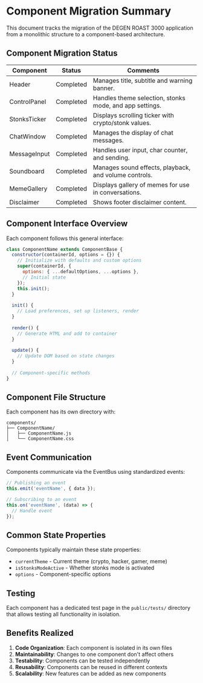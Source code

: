 # Component Migration Summary

This document tracks the migration of the DEGEN ROAST 3000 application from a monolithic structure to a component-based architecture.

## Component Migration Status

| Component | Status | Comments |
|-----------|--------|----------|
| Header | Completed | Manages title, subtitle and warning banner. |
| ControlPanel | Completed | Handles theme selection, stonks mode, and app settings. |
| StonksTicker | Completed | Displays scrolling ticker with crypto/stonk values. |
| ChatWindow | Completed | Manages the display of chat messages. |
| MessageInput | Completed | Handles user input, char counter, and sending. |
| Soundboard | Completed | Manages sound effects, playback, and volume controls. |
| MemeGallery | Completed | Displays gallery of memes for use in conversations. |
| Disclaimer | Completed | Shows footer disclaimer content. |

## Component Interface Overview

Each component follows this general interface:

```javascript
class ComponentName extends ComponentBase {
  constructor(containerId, options = {}) {
    // Initialize with defaults and custom options
    super(containerId, { 
      options: { ...defaultOptions, ...options },
      // Initial state
    });
    this.init();
  }
  
  init() {
    // Load preferences, set up listeners, render
  }
  
  render() {
    // Generate HTML and add to container
  }
  
  update() {
    // Update DOM based on state changes
  }
  
  // Component-specific methods
}
```

## Component File Structure

Each component has its own directory with:

```
components/
├── ComponentName/
│   ├── ComponentName.js
│   └── ComponentName.css
```

## Event Communication

Components communicate via the EventBus using standardized events:

```javascript
// Publishing an event
this.emit('eventName', { data });

// Subscribing to an event
this.on('eventName', (data) => {
  // Handle event
});
```

## Common State Properties

Components typically maintain these state properties:

- `currentTheme` - Current theme (crypto, hacker, gamer, meme)
- `isStonksModeActive` - Whether stonks mode is activated
- `options` - Component-specific options

## Testing

Each component has a dedicated test page in the `public/tests/` directory that allows testing all functionality in isolation.

## Benefits Realized

1. **Code Organization**: Each component is isolated in its own files
2. **Maintainability**: Changes to one component don't affect others
3. **Testability**: Components can be tested independently
4. **Reusability**: Components can be reused in different contexts
5. **Scalability**: New features can be added as new components